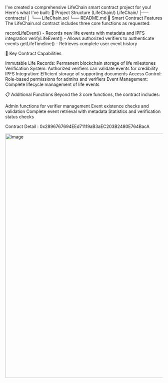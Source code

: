I've created a comprehensive LifeChain smart contract project for you! Here's what I've built:
📁 Project Structure (LifeChain/)
LifeChain/
├── contracts/
│   └── LifeChain.sol
└── README.md
🔧 Smart Contract Features
The LifeChain.sol contract includes three core functions as requested:

recordLifeEvent() - Records new life events with metadata and IPFS integration
verifyLifeEvent() - Allows authorized verifiers to authenticate events
getLifeTimeline() - Retrieves complete user event history

🌟 Key Contract Capabilities

Immutable Life Records: Permanent blockchain storage of life milestones
Verification System: Authorized verifiers can validate events for credibility
IPFS Integration: Efficient storage of supporting documents
Access Control: Role-based permissions for admins and verifiers
Event Management: Complete lifecycle management of life events

📋 Additional Functions
Beyond the 3 core functions, the contract includes:

Admin functions for verifier management
Event existence checks and validation
Complete event retrieval with metadata
Statistics and verification status checks

Contract Detail : 0x2896767694EEd71119aB3aEC203B2480E764BacA

<img width="1590" height="779" alt="image" src="https://github.com/user-attachments/assets/d6f6262c-c6df-423a-bb10-1f4d4842b136" />
